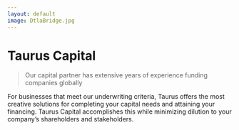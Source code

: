 ```yaml
---
layout: default
image: DtlaBridge.jpg
---
```


# Taurus Capital


> Our capital partner has extensive years of experience funding companies globally

For businesses that meet our underwriting criteria, Taurus offers the most
creative solutions for completing your capital needs and attaining your
financing. Taurus Capital accomplishes this while minimizing dilution to your
company’s shareholders and stakeholders.
